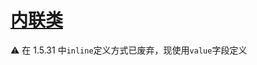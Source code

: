 # [内联类](https://book.kotlincn.net/text/inline-classes.html)

⚠️ 在 1.5.31 中`inline`定义方式已废弃，现使用`value`字段定义
